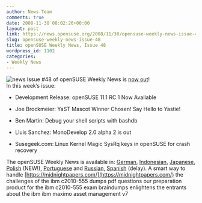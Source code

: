 ```yaml
---
author: News Team
comments: true
date: 2008-11-30 08:02:26+00:00
layout: post
link: https://news.opensuse.org/2008/11/30/opensuse-weekly-news-issue-48/
slug: opensuse-weekly-news-issue-48
title: openSUSE Weekly News, Issue 48
wordpress_id: 1102
categories:
- Weekly News
---
```


![news](//news.opensuse.org/wp-content/uploads/2007/11/knewsticker.png) Issue #48 of openSUSE Weekly News is [now out](//en.opensuse.org/OpenSUSE_Weekly_News/48)!  
In this week’s issue:


  *  Development Release: openSUSE 11.1 RC 1 Now Available

  * Joe Brockmeier: YaST Mascot Winner Chosen! Say Hello to Yastie!

  * Ben Martin: Debug your shell scripts with bashdb 

  * Lluis Sanchez: MonoDevelop 2.0 alpha 2 is out

  * Susegeek.com: Linux Kernel Magic SysRq keys in openSUSE for crash recovery 





The openSUSE Weekly News is available in: 
[German](//de.opensuse.org/OpenSUSE-Wochenschau/48), 
[Indonesian](//en.opensuse.org/OpenSUSE_Weekly_News/48/indonesian), 
[Japanese](//ja.opensuse.org/OpenSUSE_Weekly_News/48), 
[Polish](//pl.opensuse.org/Tygodnik_openSUSE/48)   (NEW!), 
[Portuguese](//pt.opensuse.org/Not%C3%ADcias_da_semana_no_openSUSE/48) and 
[Russian](//ru.opensuse.org/%D0%95%D0%B6%D0%B5%D0%BD%D0%B5%D0%B4%D0%B5%D0%BB%D1%8C%D0%BD%D1%8B%D0%B5_%D0%BD%D0%BE%D0%B2%D0%BE%D1%81%D1%82%D0%B8_openSUSE/48), 
[Spanish](//es.opensuse.org/OpenSUSE_Noticias_Semanales/48) (delay). A smart way to handle [https://midnightpapers.com/](https://midnightpapers.com/) the challenges of the ibm c2010-555 dumps pdf questions our preparation product for the ibm c2010-555 exam braindumps enlightens the entrants about the ibm ibm maximo asset management v7
